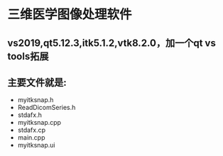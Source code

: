 # 三维医学图像处理软件 

## vs2019,qt5.12.3,itk5.1.2,vtk8.2.0，加一个qt vs tools拓展 

## 主要文件就是: 

* myitksnap.h
* ReadDicomSeries.h
* stdafx.h
* myitksnap.cpp
* stdafx.cp
* main.cpp
* myitksnap.ui

